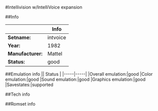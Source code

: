 #Intellivision w/IntelliVoice expansion

##Info

||Info|
|-----|-----|
|**Setname:**|intvoice
|**Year:**|1982
|**Manufacturer:**|Mattel
|**Status:**|good

##Emulation info
|| Status |
|-----|-----|
|Overall emulation:|good
|Color emulation:|good
|Sound emulation:|good
|Graphics emulation:|good
|Savestates:|supported

##Tech info

##Romset info

<!--- START OF EDITED COMMENT DO NOT TOUCH TEXT ABOVE-->
